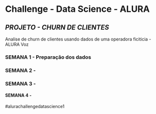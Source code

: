 <h1><strong>Challenge - Data Science - ALURA </strong></h1>
<h2><em>PROJETO - CHURN DE CLIENTES</em></h2>
<p>Analise de churn de clientes usando dados de uma operadora ficiticia - ALURA Voz</p>
<h3>SEMANA 1 - Prepara&ccedil;&atilde;o dos dados</h3>
<h3>SEMANA 2 -</h3>
<h3>SEMANA 3 -</h3>
<h4>SEMANA 4 -</h4>

#alurachallengedatascience1
